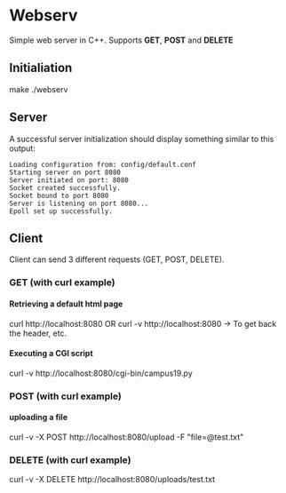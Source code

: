 # Webserv

Simple web server in C++.
Supports **GET**, **POST** and **DELETE**

## Initialiation
make
<be />
./webserv

## Server
A successful server initialization should display something similar to this output:
```
Loading configuration from: config/default.conf
Starting server on port 8080
Server initiated on port: 8080
Socket created successfully.
Socket bound to port 8080
Server is listening on port 8080...
Epoll set up successfully.
```
## Client
Client can send 3 different requests (GET, POST, DELETE).

### GET (with curl example)

#### Retrieving a default html page
curl http://localhost:8080
OR
curl -v http://localhost:8080 -> To get back the header, etc.

#### Executing a CGI script
curl -v http://localhost:8080/cgi-bin/campus19.py

### POST (with curl example)

#### uploading a file
curl -v -X POST http://localhost:8080/upload -F "file=@test.txt"

### DELETE (with curl example)
curl -v -X DELETE http://localhost:8080/uploads/test.txt
